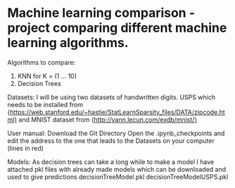# Machine learning comparison - project comparing different machine learning algorithms.

Algorithms to compare:
1. KNN for K = (1 ... 10)
2. Decision Trees

Datasets:
I will be using two datasets of handwritten digits. USPS which needs to be installed from {https://web.stanford.edu/~hastie/StatLearnSparsity_files/DATA/zipcode.html} and MNIST dataset from {http://yann.lecun.com/exdb/mnist/}

User manual:
Download the Git Directory
Open the .ipynb_checkpoints and edit the address to the one that leads to the Datasets on your computer (lines in red)

Models:
As decision trees can take a long while to make a model I have attached pkl files with already made models which can be downloaded and used to give predictions
decisionTreeModel.pkl
decisionTreeModelUSPS.pkl